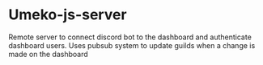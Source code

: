 # Umeko-js-server
 Remote server to connect discord bot to the dashboard and authenticate dashboard users. Uses pubsub system to update guilds when a change is made on the dashboard
